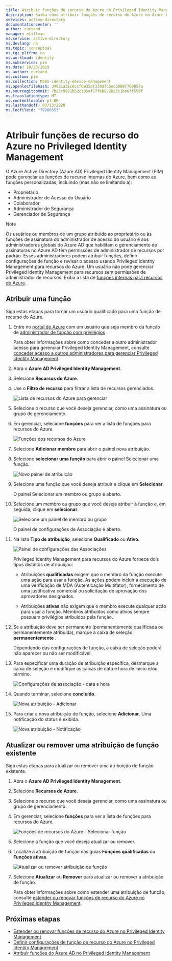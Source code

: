 ```yaml
---
title: Atribuir funções de recurso do Azure no Privileged Identity Management-Azure Active Directory | Microsoft Docs
description: Saiba como atribuir funções de recurso do Azure no Azure AD PIM (Privileged Identity Management).
services: active-directory
documentationcenter: ''
author: curtand
manager: mtillman
ms.service: active-directory
ms.devlang: na
ms.topic: conceptual
ms.tgt_pltfrm: na
ms.workload: identity
ms.subservice: pim
ms.date: 10/23/2019
ms.author: curtand
ms.custom: pim
ms.collection: M365-identity-device-management
ms.openlocfilehash: 34051a31c6ccf69356f330d7c5ecb009f760857a
ms.sourcegitcommit: 7b25c9981b52c385af77feb022825c1be6ff55bf
ms.translationtype: MT
ms.contentlocale: pt-BR
ms.lasthandoff: 03/13/2020
ms.locfileid: "79266553"
---
```

# <a name="assign-azure-resource-roles-in-privileged-identity-management"></a>Atribuir funções de recurso do Azure no Privileged Identity Management

O Azure Active Directory (Azure AD) Privileged Identity Management (PIM) pode gerenciar as funções de recurso internas do Azure, bem como as funções personalizadas, incluindo (mas não se limitando a):

- Proprietário
- Administrador de Acesso do Usuário
- Colaborador
- Administrador de Segurança
- Gerenciador de Segurança

> [!NOTE]
> Os usuários ou membros de um grupo atribuído ao proprietário ou às funções de assinatura do administrador de acesso do usuário e aos administradores globais do Azure AD que habilitam o gerenciamento de assinaturas no Azure AD têm permissões de administrador de recursos por padrão. Esses administradores podem atribuir funções, definir configurações de função e revisar o acesso usando Privileged Identity Management para recursos do Azure. Um usuário não pode gerenciar Privileged Identity Management para recursos sem permissões de administrador de recursos. Exiba a lista de [funções internas para recursos do Azure](../../role-based-access-control/built-in-roles.md).

## <a name="assign-a-role"></a>Atribuir uma função

Siga estas etapas para tornar um usuário qualificado para uma função de recurso do Azure.

1. Entre no [portal do Azure](https://portal.azure.com/) com um usuário que seja membro da função de [administrador de função com privilégios](../users-groups-roles/directory-assign-admin-roles.md#privileged-role-administrator) .

    Para obter informações sobre como conceder a outro administrador acesso para gerenciar Privileged Identity Management, consulte [conceder acesso a outros administradores para gerenciar Privileged Identity Management](pim-how-to-give-access-to-pim.md).

1. Abra o **Azure AD Privileged Identity Management**.

1. Selecione **Recursos do Azure**.

1. Use o **Filtro de recurso** para filtrar a lista de recursos gerenciados.

    ![Lista de recursos do Azure para gerenciar](./media/pim-resource-roles-assign-roles/resources-list.png)

1. Selecione o recurso que você deseja gerenciar, como uma assinatura ou grupo de gerenciamento.

1. Em gerenciar, selecione **funções** para ver a lista de funções para recursos do Azure.

    ![Funções dos recursos do Azure](./media/pim-resource-roles-assign-roles/resources-roles.png)

1. Selecione **Adicionar membro** para abrir o painel nova atribuição.

1. Selecione **selecionar uma função** para abrir o painel Selecionar uma função.

    ![Novo painel de atribuição](./media/pim-resource-roles-assign-roles/resources-select-role.png)

1. Selecione uma função que você deseja atribuir e clique em **Selecionar**.

    O painel Selecionar um membro ou grupo é aberto.

1. Selecione um membro ou grupo que você deseja atribuir à função e, em seguida, clique em **selecionar**.

    ![Selecione um painel de membro ou grupo](./media/pim-resource-roles-assign-roles/resources-select-member-or-group.png)

    O painel de configurações de Associação é aberto.

1. Na lista **Tipo de atribuição**, selecione **Qualificado** ou **Ativo**.

    ![Painel de configurações das Associações](./media/pim-resource-roles-assign-roles/resources-membership-settings-type.png)

    Privileged Identity Management para recursos do Azure fornece dois tipos distintos de atribuição:

    - Atribuições **qualificadas** exigem que o membro da função execute uma ação para usar a função. As ações podem incluir a execução de uma verificação de MDA (Autenticação Multifator), fornecimento de uma justificativa comercial ou solicitação de aprovação dos aprovadores designados.

    - Atribuições **ativas** não exigem que o membro execute qualquer ação para usar a função. Membros atribuídos como ativos sempre possuem privilégios atribuídos pela função.

1. Se a atribuição deve ser permanente (permanentemente qualificada ou permanentemente atribuída), marque a caixa de seleção **permanentemente** .

    Dependendo das configurações de função, a caixa de seleção poderá não aparecer ou não ser modificável.

1. Para especificar uma duração de atribuição específica, desmarque a caixa de seleção e modifique as caixas de data e hora de início e/ou término.

    ![Configurações de associação - data e hora](./media/pim-resource-roles-assign-roles/resources-membership-settings-date.png)

1. Quando terminar, selecione **concluído**.

    ![Nova atribuição - Adicionar](./media/pim-resource-roles-assign-roles/resources-new-assignment-add.png)

1. Para criar a nova atribuição de função, selecione **Adicionar**. Uma notificação do status é exibida.

    ![Nova atribuição - Notificação](./media/pim-resource-roles-assign-roles/resources-new-assignment-notification.png)

## <a name="update-or-remove-an-existing-role-assignment"></a>Atualizar ou remover uma atribuição de função existente

Siga estas etapas para atualizar ou remover uma atribuição de função existente.

1. Abra o **Azure AD Privileged Identity Management**.

1. Selecione **Recursos do Azure**.

1. Selecione o recurso que você deseja gerenciar, como uma assinatura ou grupo de gerenciamento.

1. Em gerenciar, selecione **funções** para ver a lista de funções para recursos do Azure.

    ![Funções de recursos do Azure - Selecionar função](./media/pim-resource-roles-assign-roles/resources-update-select-role.png)

1. Selecione a função que você deseja atualizar ou remover.

1. Localize a atribuição de função nas guias **Funções qualificadas** ou **Funções ativas**.

    ![Atualizar ou remover atribuição de função](./media/pim-resource-roles-assign-roles/resources-update-remove.png)

1. Selecione **Atualizar** ou **Remover** para atualizar ou remover a atribuição de função.

    Para obter informações sobre como estender uma atribuição de função, consulte [estender ou renovar funções de recurso do Azure no Privileged Identity Management](pim-resource-roles-renew-extend.md).

## <a name="next-steps"></a>Próximas etapas

- [Estender ou renovar funções de recurso do Azure no Privileged Identity Management](pim-resource-roles-renew-extend.md)
- [Definir configurações de função de recurso do Azure no Privileged Identity Management](pim-resource-roles-configure-role-settings.md)
- [Atribuir funções do Azure AD no Privileged Identity Management](pim-how-to-add-role-to-user.md)
